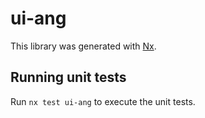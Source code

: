 # ui-ang

This library was generated with [Nx](https://nx.dev).

## Running unit tests

Run `nx test ui-ang` to execute the unit tests.
